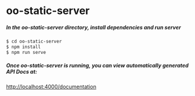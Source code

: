 oo-static-server
======

##### In the _oo-static-server_ directory, install dependencies and run server
 ```sh
 $ cd oo-static-server
 $ npm install
 $ npm run serve
 ```
##### Once _oo-static-server_ is running, you can view automatically generated API Docs at:
[http://localhost:4000/documentation](http://localhost:4000/documentation)
